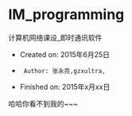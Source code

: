 # IM_programming
计算机网络课设_即时通讯软件
 *  Created on: 2015年6月25日
 *      Author: 张永亮,gzxultra, 
 *  Finished on: 2015年x月xx日

哈哈你看不到我的~~~
